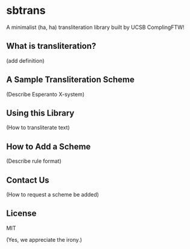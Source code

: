sbtrans
=======

A minimalist (ha, ha) transliteration library built by UCSB ComplingFTW!

## What is transliteration?

(add definition)


## A Sample Transliteration Scheme

(Describe Esperanto X-system)


## Using this Library

(How to transliterate text)


## How to Add a Scheme

(Describe rule format)


## Contact Us

(How to request a scheme be added)


## License

MIT

(Yes, we appreciate the irony.)

